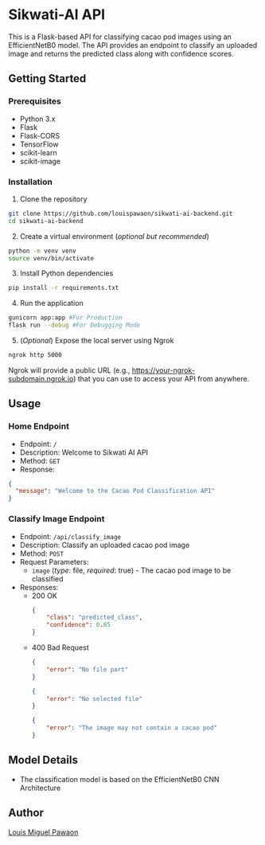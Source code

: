 # **Sikwati-AI API**
This is a Flask-based API for classifying cacao pod images using an EfficientNetB0 model. The API provides an endpoint to classify an uploaded image and returns the predicted class along with confidence scores.

## **Getting Started**
### **Prerequisites**
- Python 3.x
- Flask
- Flask-CORS
- TensorFlow
- scikit-learn
- scikit-image

### **Installation**
1. Clone the repository
```bash
git clone https://github.com/louispawaon/sikwati-ai-backend.git
cd sikwati-ai-backend
```
2. Create a virtual environment (*optional but recommended*)
```bash
python -m venv venv
source venv/bin/activate
```
3. Install Python dependencies
```bash
pip install -r requirements.txt
```
4. Run the application
```bash
gunicorn app:app #For Production
flask run --debug #For Debugging Mode
```
5. (*Optional*) Expose the local server using Ngrok
```bash
ngrok http 5000
```
Ngrok will provide a public URL (e.g., https://your-ngrok-subdomain.ngrok.io) that you can use to access your API from anywhere.

## **Usage**

### **Home Endpoint**
- Endpoint: `/`
- Description: Welcome to Sikwati AI API
- Method: `GET`
- Response:
```json
{
  "message": "Welcome to the Cacao Pod Classification API"
}
```

### **Classify Image Endpoint**
- Endpoint: `/api/classify_image`
- Description: Classify an uploaded cacao pod image
- Method: `POST`
- Request Parameters:
    - `image` (*type*: file, *required*: true) - The cacao pod image to be classified
- Responses:
  - 200 OK
    ```json
    {
        "class": "predicted_class",
        "confidence": 0.85
    }
    ```
  - 400 Bad Request
    ```json
    {
        "error": "No file part"
    }
    ```
    ```json
    {
        "error": "No selected file"
    }
    ```
    ```json
    {
        "error": "The image may not contain a cacao pod"
    }
    ```

## **Model Details**
- The classification model is based on the EfficientNetB0 CNN Architecture

## **Author**
[Louis Miguel Pawaon](https://twitter.com/miggy_pawaon)